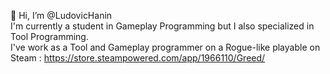 👋 Hi, I’m @LudovicHanin                                                                                                                                                 
I'm currently a student in Gameplay Programming but I also specialized in Tool Programming.                                                                               
I've work as a Tool and Gameplay programmer on a Rogue-like playable on Steam : https://store.steampowered.com/app/1966110/Greed/                                         

<!---
LudovicHanin/LudovicHanin is a ✨ special ✨ repository because its `README.md` (this file) appears on your GitHub profile.
You can click the Preview link to take a look at your changes.
--->
